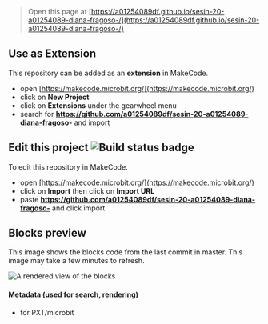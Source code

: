 
> Open this page at [https://a01254089df.github.io/sesin-20-a01254089-diana-fragoso-/](https://a01254089df.github.io/sesin-20-a01254089-diana-fragoso-/)

## Use as Extension

This repository can be added as an **extension** in MakeCode.

* open [https://makecode.microbit.org/](https://makecode.microbit.org/)
* click on **New Project**
* click on **Extensions** under the gearwheel menu
* search for **https://github.com/a01254089df/sesin-20-a01254089-diana-fragoso-** and import

## Edit this project ![Build status badge](https://github.com/a01254089df/sesin-20-a01254089-diana-fragoso-/workflows/MakeCode/badge.svg)

To edit this repository in MakeCode.

* open [https://makecode.microbit.org/](https://makecode.microbit.org/)
* click on **Import** then click on **Import URL**
* paste **https://github.com/a01254089df/sesin-20-a01254089-diana-fragoso-** and click import

## Blocks preview

This image shows the blocks code from the last commit in master.
This image may take a few minutes to refresh.

![A rendered view of the blocks](https://github.com/a01254089df/sesin-20-a01254089-diana-fragoso-/raw/master/.github/makecode/blocks.png)

#### Metadata (used for search, rendering)

* for PXT/microbit
<script src="https://makecode.com/gh-pages-embed.js"></script><script>makeCodeRender("{{ site.makecode.home_url }}", "{{ site.github.owner_name }}/{{ site.github.repository_name }}");</script>
